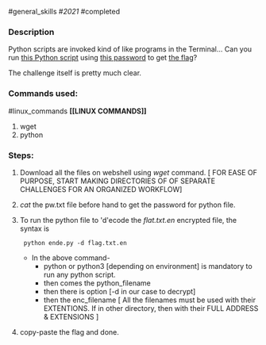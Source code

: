 #general_skills #_2021_ #completed 
### Description

Python scripts are invoked kind of like programs in the Terminal... Can you run [this Python script](https://mercury.picoctf.net/static/1b247b1631eb377d9392bfa4871b2eb1/ende.py) using [this password](https://mercury.picoctf.net/static/1b247b1631eb377d9392bfa4871b2eb1/pw.txt) to get [the flag](https://mercury.picoctf.net/static/1b247b1631eb377d9392bfa4871b2eb1/flag.txt.en)?

The challenge itself is pretty much clear.

### Commands used:
#linux_commands  **[[LINUX COMMANDS]]**
1. wget
2. python

### Steps:
1. Download all the files on webshell using *wget* command. [ FOR EASE OF PURPOSE, START  MAKING DIRECTORIES OF OF SEPARATE CHALLENGES FOR AN ORGANIZED WORKFLOW]
2. *cat* the pw.txt file before hand to get the password for python file.
3. To run the python file to 'd'ecode the *flat.txt.en*  encrypted file, the syntax is

		python ende.py -d flag.txt.en
	- In the above command-
		- python or python3 [depending on environment] is mandatory to run any python script.
		- then comes the python_filename
		- then there is option [-d in our case to decrypt]
		- then the enc_filename
		[ All the filenames must be used with their EXTENTIONS. If in other directory, then with their FULL ADDRESS & EXTENSIONS ]
4. copy-paste the flag and done.	